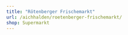 ```yaml
---
title: "Rötenberger Frischemarkt"
url: /aichhalden/roetenberger-frischemarkt/
shop: Supermarkt
---
```

